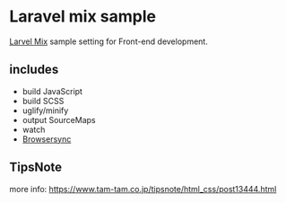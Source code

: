 # Laravel mix sample

[Larvel Mix](https://github.com/JeffreyWay/laravel-mix) sample setting for Front-end development.

## includes

- build JavaScript
- build SCSS
- uglify/minify
- output SourceMaps
- watch
- [Browsersync](https://www.browsersync.io)



## TipsNote

more info: <https://www.tam-tam.co.jp/tipsnote/html_css/post13444.html>

